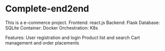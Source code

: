 # Complete-end2end

This is a e-commerce project.
Frontend: react.js
Backend: Flask 
Database: SQLite
Container: Docker
Orchestration: K8s

Features:
User registration and login
Product list and search
Cart management and order placements


